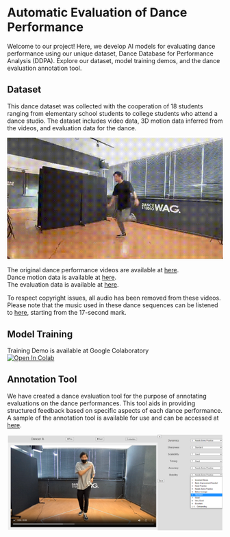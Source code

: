 # Automatic Evaluation of Dance Performance
  Welcome to our project! Here, we develop AI models for evaluating dance performance using our unique dataset, Dance Database for Performance Analysis (DDPA). Explore our dataset, model training demos, and the dance evaluation annotation tool.  
    
## Dataset  
  This dance dataset was collected with the cooperation of 18 students ranging from elementary school students to college students who attend a dance studio. The dataset includes video data, 3D motion data inferred from the videos, and evaluation data for the dance.  

  <img src="images/dance_video_sample.gif" width="640px">
    
  The original dance performance videos are available at [here](https://drive.google.com/uc?id=1gpFwfQfyTHlhG6PmXiqpz215XJ4dK7TY).  
  Dance motion data is available at [here](https://drive.google.com/uc?id=1DYGHbrxAEtDcVPCeM_oZyXNpEGZD4S8G).  
  The evaluation data is available at [here](https://drive.google.com/uc?id=1HhCZ1SrpI4E-5IE2cGAoJcP8LcyuVlyJ).   
  
  To respect copyright issues, all audio has been removed from these videos. Please note that the music used in these dance sequences can be listened to [here](https://www.youtube.com/watch?v=AjsjfBtFTJI), starting from the 17-second mark. 

## Model Training  
  Training Demo is available at Google Colaboratory  
  [![Open In Colab](https://colab.research.google.com/assets/colab-badge.svg)](https://colab.research.google.com/github/kazuhiro1999/Automatic-Evaluation-of-Dance-Movements/blob/main/train.ipynb)


## Annotation Tool  
  We have created a dance evaluation tool for the purpose of annotating evaluations on the dance performances. This tool aids in providing structured feedback based on specific aspects of each dance performance.  
  A sample of the annotation tool is available for use and can be accessed at [here](https://kazuhiro1999.github.io/Automatic-Evaluation-of-Dance-Movements/).  
    
  ![annotation tool](images/annotation_tool.png)
